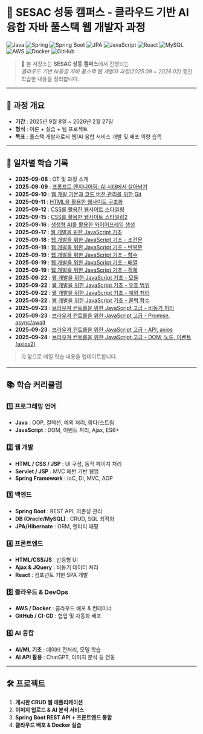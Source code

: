 # 🌟 SESAC 성동 캠퍼스 - 클라우드 기반 AI융합 자바 풀스택 웹 개발자 과정

![Java](https://img.shields.io/badge/Java-ED8B00?style=flat&logo=java&logoColor=white)
![Spring](https://img.shields.io/badge/Spring-6DB33F?style=flat&logo=spring&logoColor=white)
![Spring Boot](https://img.shields.io/badge/Spring_Boot-6DB33F?style=flat&logo=springboot&logoColor=white)
![JPA](https://img.shields.io/badge/JPA-B33F24?style=flat&logo=hibernate&logoColor=white)
![JavaScript](https://img.shields.io/badge/JavaScript-F7DF1E?style=flat&logo=javascript&logoColor=black)
![React](https://img.shields.io/badge/React-61DAFB?style=flat&logo=react&logoColor=black)
![MySQL](https://img.shields.io/badge/MySQL-4479A1?style=flat&logo=mysql&logoColor=white)
![AWS](https://img.shields.io/badge/AWS-232F3E?style=flat&logo=amazonaws&logoColor=white)
![Docker](https://img.shields.io/badge/Docker-2496ED?style=flat&logo=docker&logoColor=white)
![GitHub](https://img.shields.io/badge/GitHub-181717?style=flat&logo=github&logoColor=white)

> 📌 본 저장소는 **SESAC 성동 캠퍼스**에서 진행되는  
> _클라우드 기반 AI융합 자바 풀스택 웹 개발자 과정(2025.09 ~ 2026.02)_ 동안 학습한 내용을 정리합니다.

---

## 📅 과정 개요

- **기간** : 2025년 9월 8일 ~ 2026년 2월 27일
- **형식** : 이론 + 실습 + 팀 프로젝트
- **목표** : 풀스택 개발자로서 웹/AI 융합 서비스 개발 및 배포 역량 습득

---

## 📖 일차별 학습 기록

- **2025-09-08** : OT 및 과정 소개
- **2025-09-09** : [프롬프트 엔지니어링: AI 시대에서 살아남기](https://github.com/qqqkyj/sesac/blob/main/basic/prompts.md)
- **2025-09-10** : [웹 개발 기본과 코드 버전 관리를 위한 Git](https://github.com/qqqkyj/sesac/blob/main/git/basic.md)
- **2025-09-11** : [HTML을 활용한 웹사이트 구조화](https://github.com/qqqkyj/sesac/tree/main/html)
- **2025-09-12** : [CSS를 활용한 웹사이트 스타일링](https://github.com/qqqkyj/sesac/tree/main/css)
- **2025-09-15** : [CSS를 활용한 웹사이트 스타일링2](https://github.com/qqqkyj/sesac/tree/main/css)
- **2025-09-16** : [생성형 AI를 활용한 와이어프레임 생성](https://github.com/qqqkyj/practice/blob/main/css/ui-generative-ai/profile_full_screen.png)
- **2025-09-17** : [웹 개발을 위한 JavaScript 기초](https://github.com/qqqkyj/sesac/tree/main/js)
- **2025-09-18** : [웹 개발을 위한 JavaScript 기초 - 조건문](https://github.com/qqqkyj/sesac/tree/main/js/06-condition)
- **2025-09-18** : [웹 개발을 위한 JavaScript 기초 - 반복문](https://github.com/qqqkyj/sesac/tree/main/js/07-loop)
- **2025-09-19** : [웹 개발을 위한 JavaScript 기초 - 함수](https://github.com/qqqkyj/sesac/tree/main/js/08-function)
- **2025-09-19** : [웹 개발을 위한 JavaScript 기초 - 배열](https://github.com/qqqkyj/sesac/tree/main/js/09-array)
- **2025-09-19** : [웹 개발을 위한 JavaScript 기초 - 객체](https://github.com/qqqkyj/sesac/tree/main/js/10-object)
- **2025-09-22** : [웹 개발을 위한 JavaScript 기초 - 모듈](https://github.com/qqqkyj/sesac-fullstack-training/tree/main/js/11-module)
- **2025-09-22** : [웹 개발을 위한 JavaScript 기초 - 유효 범위](https://github.com/qqqkyj/sesac-fullstack-training/tree/main/js/11-scope)
- **2025-09-22** : [웹 개발을 위한 JavaScript 기초 - 예외 처리](https://github.com/qqqkyj/sesac-fullstack-training/tree/main/js/12-exception)
- **2025-09-22** : [웹 개발을 위한 JavaScript 기초 - 콜백 함수](https://github.com/qqqkyj/sesac-fullstack-training/tree/main/js/13-callback)
- **2025-09-23** : [브라우져 컨트롤을 위한 JavaScript 고급 - 비동기 처리](https://github.com/qqqkyj/sesac-fullstack-training/tree/main/js/14-async)
- **2025-09-23** : [브라우져 컨트롤을 위한 JavaScript 고급 - Promise, async/await](https://github.com/qqqkyj/sesac-fullstack-training/tree/main/js/15-promise)
- **2025-09-23** : [브라우져 컨트롤을 위한 JavaScript 고급 - API, axios](https://github.com/qqqkyj/sesac-fullstack-training/tree/main/js/16-web-api)
- **2025-09-24** : [브라우져 컨트롤을 위한 JavaScript 고급 - DOM, 노드, 이벤트(axios2)](https://github.com/qqqkyj/sesac-fullstack-training/tree/main/js/17-dom)

> 🗒 앞으로 매일 학습 내용을 업데이트합니다.

---

## 📚 학습 커리큘럼

### 1️⃣ 프로그래밍 언어

- **Java** : OOP, 컬렉션, 예외 처리, 람다/스트림
- **JavaScript** : DOM, 이벤트 처리, Ajax, ES6+

### 2️⃣ 웹 개발

- **HTML / CSS / JSP** : UI 구성, 동적 페이지 처리
- **Servlet / JSP** : MVC 패턴 기반 웹앱
- **Spring Framework** : IoC, DI, MVC, AOP

### 3️⃣ 백엔드

- **Spring Boot** : REST API, 의존성 관리
- **DB (Oracle/MySQL)** : CRUD, SQL 최적화
- **JPA/Hibernate** : ORM, 엔티티 매핑

### 4️⃣ 프론트엔드

- **HTML/CSS/JS** : 반응형 UI
- **Ajax & JQuery** : 비동기 데이터 처리
- **React** : 컴포넌트 기반 SPA 개발

### 5️⃣ 클라우드 & DevOps

- **AWS / Docker** : 클라우드 배포 & 컨테이너
- **GitHub / CI-CD** : 협업 및 자동화 배포

### 6️⃣ AI 융합

- **AI/ML 기초** : 데이터 전처리, 모델 학습
- **AI API 활용** : ChatGPT, 이미지 분석 등 연동

---

## 🛠 프로젝트

1. **게시판 CRUD 웹 애플리케이션**
2. **이미지 업로드 & AI 분석 서비스**
3. **Spring Boot REST API + 프론트엔드 통합**
4. **클라우드 배포 & Docker 실습**
